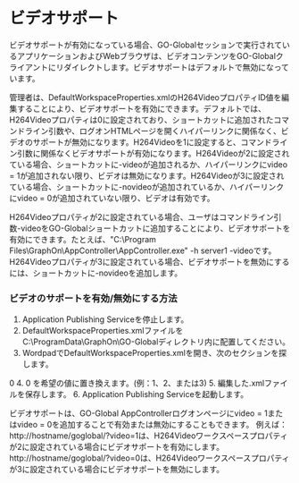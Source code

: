 # ビデオサポート

ビデオサポートが有効になっている場合、GO-Globalセッションで実行されているアプリケーションおよびWebブラウザは、ビデオコンテンツをGO-Globalクライアントにリダイレクトします。ビデオサポートはデフォルトで無効になっています。

管理者は、DefaultWorkspaceProperties.xmlのH264VideoプロパティID値を編集することにより、ビデオサポートを有効にできます。デフォルトでは、H264Videoプロパティは0に設定されており、ショートカットに追加されたコマンドライン引数や、ログオンHTMLページを開くハイパーリンクに関係なく、ビデオのサポートが無効になります。H264Videoを1に設定すると、コマンドライン引数に関係なくビデオサポートが有効になります。H264Videoが2に設定されている場合、ショートカットに-videoが追加されるか、ハイパーリンクにvideo = 1が追加されない限り、ビデオは無効になります。H264Videoが3に設定されている場合、ショートカットに-novideoが追加されているか、ハイパーリンクにvideo = 0が追加されていない限り、ビデオは有効です。

H264Videoプロパティが2に設定されている場合、ユーザはコマンドライン引数-videoをGO-Globalショートカットに追加することにより、ビデオサポートを有効にできます。たとえば、"C:\Program Files\GraphOn\AppController\AppController.exe" -h server1 -videoです。H264Videoプロパティが3に設定されている場合、ビデオサポートを無効にするには、ショートカットに-novideoを追加します。

### ビデオのサポートを有効/無効にする方法

1. Application Publishing Serviceを停止します。
2. DefaultWorkspaceProperties.xmlファイルをC:\ProgramData\GraphOn\GO-Globalディレクトリ内に配置してください。
3. WordpadでDefaultWorkspaceProperties.xmlを開き、次のセクションを探します。
</property> 
<property type="UINT32" group="Miscellaneous" id="H264Video">
<value>0</value> 
</property>
4. 0 を希望の値に置き換えます。(例：1、2、または3)
5. 編集した.xmlファイルを保存します。
6. Application Publishing Serviceを起動します。

ビデオサポートは、GO-Global AppControllerログオンページにvideo = 1またはvideo = 0を追加することで有効または無効にすることもできます。
例えば：
http://hostname/goglobal/?video=1は、H264Videoワークスペースプロパティが2に設定されている場合にビデオサポートを有効にします。
http://hostname/goglobal/?video=0は、H264Videoワークスペースプロパティが3に設定されている場合にビデオサポートを無効にします。


